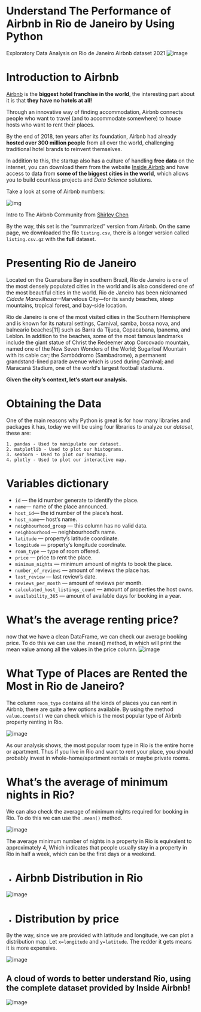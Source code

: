 # Understand The Performance of Airbnb in Rio de Janeiro by Using Python
Exploratory Data Analysis on Rio de Janeiro Airbnb dataset 2021
![image](https://user-images.githubusercontent.com/8090224/137777584-59d7b2d8-b67c-4a77-ab8b-1456cab38c3a.png)

# Introduction to Airbnb

[Airbnb](https://airbnb.com/) is the **biggest hotel franchise in the world**, the interesting part about it is that **they have no hotels at all!**

Through an innovative way of finding accommodation, Airbnb connects people who want to travel (and to accommodate somewhere) to house hosts who want to rent their places.

By the end of 2018, ten years after its foundation, Airbnb had already **hosted over 300 million people** from all over the world, challenging traditional hotel brands to reinvent themselves.

In addition to this, the startup also has a culture of handling **free data** on the internet, you can download them from the website [Inside Airbnb](http://insideairbnb.com/get-the-data.html) and have access to data from **some of the biggest cities in the world**, which allows you to build countless projects and *Data Science* solutions.

Take a look at some of Airbnb numbers:

![img](https://miro.medium.com/max/700/0*GnbgjWjYD1_Oj1MA.png)

Intro to The Airbnb Community from [Shirley Chen](https://medium.com/analytics-vidhya/how-to-analyze-airbnb-performance-data-in-the-right-way-b83f3dad1458)

By the way, this set is the “summarized” version from Airbnb. On the same page, we downloaded the file `listing.csv`, there is a longer version called `listing.csv.gz` with the **full** dataset.

# Presenting Rio de Janeiro

Located on the Guanabara Bay in southern Brazil, Rio de Janeiro is one of the most densely populated cities in the world and is also considered one of the most beautiful cities in the world. Rio de Janeiro has been nicknamed *Cidade Maravilhosa*—Marvelous City—for its sandy beaches, steep mountains, tropical forest, and bay-side location.

Rio de Janeiro is one of the most visited cities in the Southern Hemisphere and is known for its natural settings, Carnival, samba, bossa nova, and balneario beaches[11] such as Barra da Tijuca, Copacabana, Ipanema, and Leblon. In addition to the beaches, some of the most famous landmarks include the giant statue of Christ the Redeemer atop Corcovado mountain, named one of the New Seven Wonders of the World; Sugarloaf Mountain with its cable car; the Sambódromo (Sambadrome), a permanent grandstand-lined parade avenue which is used during Carnival; and Maracanã Stadium, one of the world's largest football stadiums.

**Given the city’s context, let’s start our analysis.**

# Obtaining the Data

One of the main reasons why Python is great is for how many libraries and packages it has, today we will be using four libraries to analyze our *dataset*, these are:

```
1. pandas - Used to manipulate our dataset.
2. matplotlib - Used to plot our histograms.
3. seaborn - Used to plot our heatmap.
4. plotly - Used to plot our interactive map.
```

# **Variables dictionary**

- `id` — the id number generate to identify the place.
- `name`— name of the place announced.
- `host_id`— the id number of the place’s host.
- `host_name`— host’s name.
- `neighbourhood_group` — this column has no valid data.
- `neighbourhood` — neighbourhood’s name.
- `latitude` — property’s latitude coordinate.
- `longitude` — property’s longitude coordinate.
- `room_type` — type of room offered.
- `price` — price to rent the place.
- `minimum_nights` — minimum amount of nights to book the place.
- `number_of_reviews` — amount of reviews the place has.
- `last_review` — last review’s date.
- `reviews_per_month` — amount of reviews per month.
- `calculated_host_listings_count` — amount of properties the host owns.
- `availability_365` — amount of available days for booking in a year.

# What’s the average renting price?
now that we have a clean DataFrame, we can check our average booking price. To do this we can use the .mean() method, in which will print the mean value among all the values in the price column.
![image](https://user-images.githubusercontent.com/8090224/137781922-0ed0da71-ce05-452a-8c12-0b223e06e165.png)

# What Type of Places are Rented the Most in Rio de Janeiro?

The column `room_type` contains all the kinds of places you can rent in Airbnb, there are quite a few options available. By using the method `value.counts()` we can check which is the most popular type of Airbnb property renting in Rio.

![image](https://user-images.githubusercontent.com/8090224/137788640-8e1f4981-86a2-4d86-a431-a25bb164c71c.png)


As our analysis shows, the most popular room type in Rio is the entire home or apartment. Thus if you live in Rio and want to rent your place, you should probably invest in whole-home/apartment rentals or maybe private rooms.

# What’s the average of minimum nights in Rio?

We can also check the average of minimum nights required for booking in Rio. To do this we can use the `.mean()` method. 

![image](https://user-images.githubusercontent.com/8090224/137787621-686d1145-b19e-4dcd-8b0b-d4af1dec5ad5.png)

The average minimum number of nights in a property in Rio is equivalent to approximately 4, Which indicates that people usually stay in a property in Rio in half a week, which can be the first days or a weekend.

- # Airbnb Distribution in Rio
![image](https://user-images.githubusercontent.com/8090224/137785573-97e7b550-0be4-4c7b-9321-eb7507ac3e3a.png)

- # Distribution by price
By the way, since we are provided with latitude and longitude, we can plot a distribution map. Let `x=longitude` and `y=latitude`. The redder it gets means it is more expensive.

![image](https://user-images.githubusercontent.com/8090224/137785840-8e68bf9f-629f-4497-8147-a4d056b55f09.png)

  
## A cloud of words to better understand Rio, using the complete dataset provided by Inside Airbnb!
![image](https://user-images.githubusercontent.com/8090224/137786014-ebfa1c7f-85bf-43ee-a1cc-fb6bc8822105.png)
  

  

  

